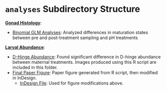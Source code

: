 # `analyses` Subdirectory Structure

**[Gonad Histology](https://github.com/RobertsLab/paper-gigas-early-gametogenic-exposure/tree/master/analyses/Gonad-Histology)**:

- [Binomial GLM Analyses](https://github.com/RobertsLab/paper-gigas-early-gametogenic-exposure/blob/master/analyses/Gonad-Histology/2018-02-27-Histology-Classification-Analyses.R): Analyzed differences in maturation states between pre and post-treatment sampling and pH treatments

**[Larval Abundance](https://github.com/RobertsLab/paper-gigas-early-gametogenic-exposure/tree/master/analyses/Larval-Abundance)**:

- [D-Hinge Abundance](https://github.com/RobertsLab/paper-gigas-early-gametogenic-exposure/blob/master/analyses/Larval-Abundance/2018-02-14-Reproductive-Output.R): Found significant difference in D-hinge abundance between maternal treatments. Images produced using this R script are included in this folder.
- [Final Paper Figure](https://github.com/RobertsLab/paper-gigas-early-gametogenic-exposure/blob/master/analyses/Larval-Abundance/2018-04-16-Manchester-Paper-Figure-InDesign.jpg): Paper figure generated from R script, then modified in InDesign.
  - [InDesign File](https://github.com/RobertsLab/paper-gigas-early-gametogenic-exposure/blob/master/analyses/Larval-Abundance/2018-04-16-Figure-Modifications.indd): Used for figure modifications above.